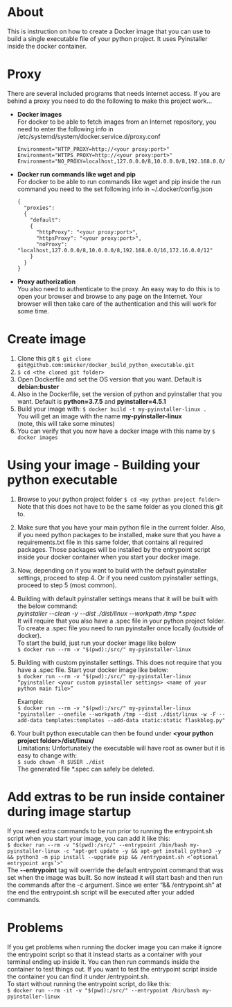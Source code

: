 # About
This is instruction on how to create a Docker image that you can use to build a single executable file of your python project. It uses Pyinstaller inside the docker container.

# Proxy
There are several included programs that needs internet access. If you are behind a proxy you need to do the following to make this project work...
- **Docker images**  
  For docker to be able to fetch images from an Internet repository, you need to enter the following info in /etc/systemd/system/docker.service.d/proxy.conf
  ```
  Environment="HTTP_PROXY=http://<your proxy:port>"
  Environment="HTTPS_PROXY=http://<your proxy:port>"
  Environment="NO_PROXY=localhost,127.0.0.0/8,10.0.0.0/8,192.168.0.0/16,172.16.0.0/12"
  ```
- **Docker run commands like wget and pip**  
  For docker to be able to run commands like wget and pip inside the run command you need to the set following info in ~/.docker/config.json
  ```
  {
    "proxies":
    {
      "default":
      {
        "httpProxy": "<your proxy:port>",
        "httpsProxy": "<your proxy:port>",
        "noProxy": "localhost,127.0.0.0/8,10.0.0.0/8,192.168.0.0/16,172.16.0.0/12"
      }
    }
  }
  ```
- **Proxy authorization**  
  You also need to authenticate to the proxy. An easy way to do this is to open your browser and browse to any page on the Internet. Your browser will then take care of the authentication and this will work for some time.

# Create image
1. Clone this git
   ```$ git clone git@github.com:smicker/docker_build_python_executable.git```
2. ```$ cd <the cloned git folder>```
3. Open Dockerfile and set the OS version that you want. Default is **debian:buster**
4. Also in the Dockerfile, set the version of python and pyinstaller that you want. Default is **python=3.7.5** and **pyinstaller=4.5.1**
5. Build your image with:
   ```$ docker build -t my-pyinstaller-linux .```  
   You will get an image with the name **my-pyinstaller-linux**  
   (note, this will take some minutes) 
6. You can verify that you now have a docker image with this name by
   ```$ docker images```

# Using your image - Building your python executable
1. Browse to your python project folder
   ```$ cd <my python project folder>```  
   Note that this does not have to be the same folder as you cloned this git to.
2. Make sure that you have your main python file in the current folder. Also, if you need python packages to be installed, make sure that you have a requirements.txt file in this same folder, that contains all required packages. Those packages will be installed by the entrypoint script inside your docker container when you start your docker image.
3. Now, depending on if you want to build with the default pyinstaller settings, proceed to step 4. Or if you need custom pyinstaller settings, proceed to step 5 (most common).
4. Building with default pyinstaller settings means that it will be built with the below command:  
   *pyinstaller --clean -y --dist ./dist/linux --workpath /tmp \*.spec*  
   It will require that you also have a .spec file in your python project folder. To create a .spec file you need to run pyinstaller once locally (outside of docker).  
   To start the build, just run your docker image like below  
   ```$ docker run --rm -v "$(pwd):/src/" my-pyinstaller-linux```
5. Building with custom pyinstaller settings. This does not require that you have a .spec file. Start your docker image like below:  
   ```$ docker run --rm -v "$(pwd):/src/" my-pyinstaller-linux “pyinstaller <your custom pyinstaller settings> <name of your python main file>”```  
     
   Example:  
   ```$ docker run --rm -v "$(pwd):/src/" my-pyinstaller-linux "pyinstaller --onefile --workpath /tmp --dist ./dist/linux -w -F --add-data templates:templates --add-data static:static flaskblog.py"```
6. Your built python executable can then be found under **\<your python project folder>/dist/linux/**  
   Limitations: Unfortunately the executable will have root as owner but it is easy to change with:  
   ```$ sudo chown -R $USER ./dist```  
   The generated file *.spec can safely be deleted.

# Add extras to be run inside container during image startup
If you need extra commands to be run prior to running the entrypoint.sh script when you start your image, you can add it like this:  
```$ docker run --rm -v "$(pwd):/src/" --entrypoint /bin/bash my-pyinstaller-linux -c "apt-get update -y && apt-get install python3 -y && python3 -m pip install --upgrade pip && /entrypoint.sh <’optional entrypoint args’>"```  
The **--entrypoint** tag will override the default entrypoint command that was set when the image was built. So now instead it will start bash and then run the commands after the -c argument. Since we enter “&& /entrypoint.sh” at the end the entrypoint.sh script will be executed after your added commands.

# Problems
If you get problems when running the docker image you can make it ignore the entrypoint script so that it instead starts as a container with your terminal ending up inside it. You can then run commands inside the container to test things out. If you want to test the entrypoint script inside the container you can find it under /entrypoint.sh.  
To start without running the entrypoint script, do like this:  
```$ docker run --rm -it -v "$(pwd):/src/" --entrypoint /bin/bash my-pyinstaller-linux```

